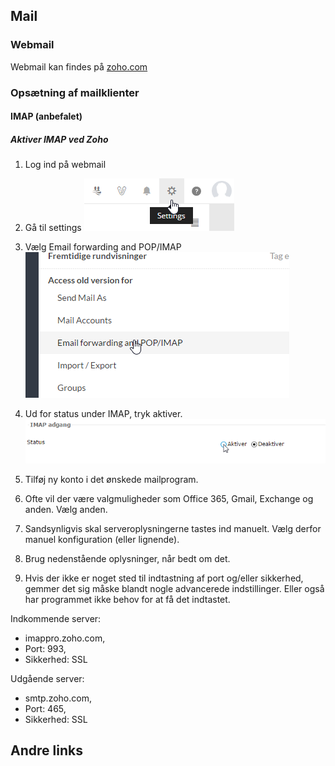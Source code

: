 ## Mail

### Webmail

Webmail kan findes på [zoho.com](http://www.zoho.com/mail/login.html)

### Opsætning af mailklienter

#### IMAP (anbefalet)

##### Aktiver IMAP ved Zoho

1. Log ind på webmail

2. Gå til settings
![Gå til settings](./img/zoho_settings.png)

3. Vælg Email forwarding and POP/IMAP
![Email forwarding and POP/IMAP](./img/zoho_mailforwarding.png)

4. Ud for status under IMAP, tryk aktiver.
![Aktiver IMAP](./img/zoho_imapactivate.png)

5. Tilføj ny konto i det ønskede mailprogram. 

6. Ofte vil der være valgmuligheder som Office 365, Gmail, Exchange og anden. Vælg anden.

7. Sandsynligvis skal serveroplysningerne tastes ind manuelt. Vælg derfor manuel konfiguration (eller lignende).

8. Brug nedenstående oplysninger, når bedt om det.

9. Hvis der ikke er noget sted til indtastning af port og/eller sikkerhed, gemmer det sig måske blandt nogle advancerede indstillinger. Eller også har programmet ikke behov for at få det indtastet. 

Indkommende server: 

- imappro.zoho.com, 
- Port: 993, 
- Sikkerhed: SSL

Udgående server: 

- smtp.zoho.com, 
- Port: 465, 
- Sikkerhed: SSL


## Andre links


